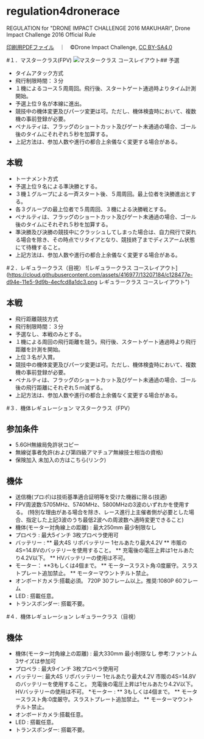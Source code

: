 # regulation4dronerace
REGULATION for "DRONE IMPACT CHALLENGE 2016 MAKUHARI", Drone Impact Challenge 2016 Official Rule

<a href="https://github.com/droneimpactchallenge/regulation4dronerace/blob/master/PDFs/DIChallenge2016MAKUHARI_reglation.pdf">印刷用PDFファイル</a>　｜　©Drone Impact Challenge, <a href="https://creativecommons.org/licenses/by-sa/4.0/deed.ja">CC BY-SA4.0</a>

#１．マスタークラス(FPV)
![マスタークラス コースレイアウト](https://cloud.githubusercontent.com/assets/416977/13207169/9e714d3e-d94e-11e5-9a13-b4f4c2fffb4a.png "マスタークラス コースレイアウト")## 予選
* タイムアタック方式
* 飛行制限時間：３分
* １機によるコース５周周回。飛行後、スタートゲート通過時よりタイム計測開始。
* 予選上位９名が本線に進出。
* 競技中の機体変更及びパーツ変更は可。ただし、機体検査時において、複数機の事前登録が必要。
* ペナルティは、フラッグのショートカット及びゲート未通過の場合、ゴール後のタイムにそれぞれ５秒を加算する。
* 上記方法は、参加人数や進行の都合上余儀なく変更する場合がある。

## 本戦
* トーナメント方式
* 予選上位９名による準決勝とする。
* ３機１グループによる一斉スタート後、５周周回。最上位者を決勝進出とする。
* 各３グループの最上位者で５周周回、３機による決勝戦とする。
* ペナルティは、フラッグのショートカット及びゲート未通過の場合、ゴール後のタイムにそれぞれ５秒を加算する。
* 準決勝及び決勝の競技中にクラッシュしてしまった場合は、自力飛行で戻れる場合を除き、その時点でリタイアとなり、競技終了までディスアーム状態にて待機すること。
* 上記方法は、参加人数や進行の都合上余儀なく変更する場合がある。


#２．レギュラークラス（目視）
![レギュラークラス コースレイアウト](https://cloud.githubusercontent.com/assets/416977/13207184/c128477e-d94e-11e5-9d9b-4ecfcd8a1dc3.png レギュラークラス コースレイアウト")
## 本戦
* 飛行距離競技方式
* 飛行制限時間：３分
* 予選なし、本戦のみとする。
* １機による周回の飛行距離を競う。飛行後、スタートゲート通過時より飛行距離を計測を開始。
* 上位３名が入賞。
* 競技中の機体変更及びパーツ変更は可。ただし、機体検査時において、複数機の事前登録が必要。
* ペナルティは、フラッグのショートカット及びゲート未通過の場合、ゴール後の飛行距離にそれぞれ５ｍ減ずる。
* 上記方法は、参加人数や進行の都合上余儀なく変更する場合がある。
 
#３．機体レギュレーション マスタークラス（FPV）
## 参加条件
* 5.6GH無線局免許状コピー
* 無線従事者免許(および第四級アマチュア無線技士相当の資格)
* 保険加入 未加入の方はこちら(リンク)
 
## 機体
* 送信機(プロポ)は技術基準適合証明等を受けた機器に限る(技適)
* FPV周波数:5705MHz、5740MHz、5800MHzの3波のいずれかを使用する。
(特別な理由がある場合を除き、レース進行上主催者側が必要とした場合、指定した上記3波のうち最低2波への周波数へ適時変更できること)
* 機体(モーター対角線上の距離) : 最大250mm 最少制限なし
* プロペラ : 最大5インチ 3枚プロペラ使用可
* バッテリー :
** 最大4S リポバッテリー 1セルあたり最大4.2V
** 市販の4S=14.8Vのバッテリーを使用すること。
** 充電後の電圧上昇は1セルあたり4.2V以下。
** HVバッテリーの使用は不可。
* モーター：
**3もしくは4個まで。 
** モータースラスト角:0度厳守。スラストプレート追加禁止。 
** モーターマウントチルト禁止。
* オンボードカメラ:搭載必須。 720P 30フレーム以上。推奨:1080P 60フレー ム
* LED : 搭載任意。
* トランスポンダー: 搭載不要。


#４．機体レギュレーション レギュラークラス（目視）
## 機体
* 機体(モーター対角線上の距離) : 最大330mm 最小制限なし 参考:ファントム3サイズは参加可
* プロペラ : 最大9インチ 3枚プロペラ使用可
* バッテリー: 最大4S リポバッテリー 1セルあたり最大4.2V
市販の4S=14.8Vのバッテリーを使用すること。 充電後の電圧上昇は1セルあたり4.2V以下。 HVバッテリーの使用は不可。
*モーター :
** 3もしくは4個まで。 
** モータースラスト角:0度厳守。スラストプレート追加禁止。
** モーターマウントチルト禁止。
* オンボードカメラ:搭載任意。
* LED : 搭載任意。
* トランスポンダー: 搭載不要。

